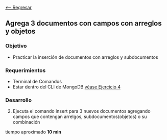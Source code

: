 [<-- Regresar](..)

##  Agrega 3 documentos con campos con arreglos y objetos

### Objetivo

- Practicar la inserción de documentos con arreglos y subdocumentos

### Requerimientos

- Terminal de Comandos
- Estar dentro del CLI de MongoDB [véase Ejercicio 4](../Ejercicio-04/)

### Desarrollo

2. Ejecuta el comando insert para 3 nuevos documentos agregando campos que contengan arrelgos, subdocumentos(objetos) o su combinación


tiempo aproximado **10 min**